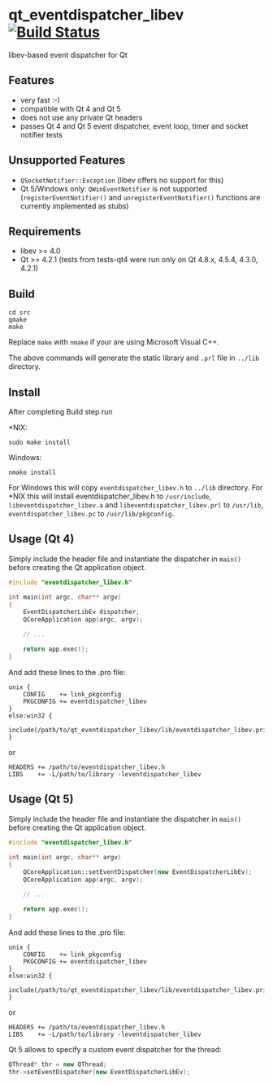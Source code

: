 # qt_eventdispatcher_libev [![Build Status](https://secure.travis-ci.org/sjinks/qt_eventdispatcher_libev.png)](http://travis-ci.org/sjinks/qt_eventdispatcher_libev)

libev-based event dispatcher for Qt


## Features
* very fast :-)
* compatible with Qt 4 and Qt 5
* does not use any private Qt headers
* passes Qt 4 and Qt 5 event dispatcher, event loop, timer and socket notifier tests


## Unsupported Features
* `QSocketNotifier::Exception` (libev offers no support for this)
* Qt 5/Windows only: `QWinEventNotifier` is not supported (`registerEventNotifier()` and `unregisterEventNotifier()` functions are currently implemented as stubs)


## Requirements
* libev >= 4.0
* Qt >= 4.2.1 (tests from tests-qt4 were run only on Qt 4.8.x, 4.5.4, 4.3.0, 4.2.1)


## Build

```
cd src
qmake
make
```

Replace `make` with `nmake` if your are using Microsoft Visual C++.

The above commands will generate the static library and `.prl` file in `../lib` directory.


## Install

After completing Build step run

*NIX:
```
sudo make install
```

Windows:
```
nmake install
```

For Windows this will copy `eventdispatcher_libev.h` to `../lib` directory.
For *NIX this will install eventdispatcher_libev.h to `/usr/include`, `libeventdispatcher_libev.a` and `libeventdispatcher_libev.prl` to `/usr/lib`, `eventdispatcher_libev.pc` to `/usr/lib/pkgconfig`.


## Usage (Qt 4)

Simply include the header file and instantiate the dispatcher in `main()`
before creating the Qt application object.

```c++
#include "eventdispatcher_libev.h"

int main(int argc, char** argv)
{
    EventDispatcherLibEv dispatcher;
    QCoreApplication app(argc, argv);

    // ...

    return app.exec();
}
```

And add these lines to the .pro file:

```
unix {
    CONFIG    += link_pkgconfig
    PKGCONFIG += eventdispatcher_libev
}
else:win32 {
    include(/path/to/qt_eventdispatcher_libev/lib/eventdispatcher_libev.pri)
}
```

or

```
HEADERS += /path/to/eventdispatcher_libev.h
LIBS    += -L/path/to/library -leventdispatcher_libev
```


## Usage (Qt 5)

Simply include the header file and instantiate the dispatcher in `main()`
before creating the Qt application object.

```c++
#include "eventdispatcher_libev.h"

int main(int argc, char** argv)
{
    QCoreApplication::setEventDispatcher(new EventDispatcherLibEv);
    QCoreApplication app(argc, argv);

    // ...

    return app.exec();
}
```

And add these lines to the .pro file:

```
unix {
    CONFIG    += link_pkgconfig
    PKGCONFIG += eventdispatcher_libev
}
else:win32 {
    include(/path/to/qt_eventdispatcher_libev/lib/eventdispatcher_libev.pri)
}
```

or

```
HEADERS += /path/to/eventdispatcher_libev.h
LIBS    += -L/path/to/library -leventdispatcher_libev
```

Qt 5 allows to specify a custom event dispatcher for the thread:

```c++
QThread* thr = new QThread;
thr->setEventDispatcher(new EventDispatcherLibEv);
```
